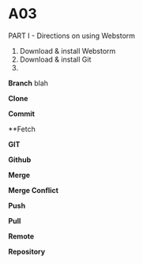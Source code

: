 # A03
PART I - Directions on using Webstorm
  1. Download & install Webstorm
  2. Download & install Git
  3. 




**Branch**  blah

**Clone**

**Commit**

**Fetch

**GIT**

**Github**

**Merge**

**Merge Conflict**

**Push**

**Pull**

**Remote**

**Repository**
